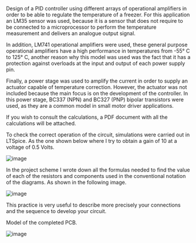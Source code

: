 Design of a PID controller using different arrays of operational amplifiers in order to be able to regulate the temperature of a freezer.
For this application an LM35 sensor was used, because it is a sensor that does not require to be connected to a microprocessor to perform the temperature measurement and delivers an analogue output signal.

In addition, LM741 operational amplifiers were used, these general purpose operational amplifiers have a high performance in temperatures from -55° C to 125° C, another reason why this model was used was the fact that it has a protection against overloads at the input and output of each power supply pin.

Finally, a power stage was used to amplify the current in order to supply an actuator capable of temperature correction. However, the actuator was not included because the main focus is on the development of the controller.
In this power stage, BC337 (NPN) and BC327 (PNP) bipolar transistors were used, as they are a common model in small motor driver applications.

If you wish to consult the calculations, a PDF document with all the calculations will be attached.

To check the correct operation of the circuit, simulations were carried out in LTSpice. As the one shown below where I try to obtain a gain of 10 at a voltage of 0.5 Volts.

![image](https://github.com/ricardo-ugalde-tinoco/PID-Controller-with-Operational-Amplifiers./assets/154283114/49e2dd0b-9fc9-4ee1-8ecf-9068d9ef3933)

In the project scheme I wrote down all the formulas needed to find the value of each of the resistors and components used in the conventional notation of the diagrams.
As shown in the following image.

![image](https://github.com/ricardo-ugalde-tinoco/PID-Controller-with-Operational-Amplifiers./assets/154283114/218c16be-2180-408c-8861-cae0c12ad077)

This practice is very useful to describe more precisely your connections and the sequence to develop your circuit.

Model of the completed PCB.

![image](https://github.com/ricardo-ugalde-tinoco/PID-Controller-with-Operational-Amplifiers./assets/154283114/f5f40440-fb01-4b4c-9da7-4a98dade4c43)
